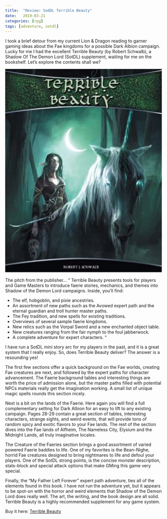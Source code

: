```yaml
---
title:  "Review: SodDL Terrible Beauty"
date:   2019-03-21
categories: [rpg]
tags: [adventure, sotdl]
---
```


I took a brief detour from my current Lion & Dragon reading to garner gaming ideas about the Fae kingdoms for a possible Dark Albion campaign. Lucky for me I had the excellent Terrible Beauty (by Robert Schwalb), a Shadow Of The Demon Lord (SotDL) supplement, waiting for me on the bookshelf. Let’s explore the contents shall we?

![Terrible Beauty](/images/post/tb.png)

The pitch from the publisher… 
“ Terrible Beauty presents tools for players and Game Masters to introduce faerie stories, mechanics, and themes into Shadow of the Demon Lord campaigns. Inside, you’ll find:
* The elf, hobgoblin, and pixie ancestries.
* An assortment of new paths such as the Avowed expert path and the eternal guardian and troll hunter master paths.
* The Fey tradition, and new spells for existing traditions.
* Overviews of several sample faerie kingdoms.
* New relics such as the Vorpal Sword and a new enchanted object table.
* New creatures ranging from the fair nymph to the foul jabberwock.
* A complete adventure for expert characters. “

I have run a SotDL mini story arc for my players in the past, and it is a great system that I really enjoy. So, does Terrible Beauty deliver? The answer is a resounding yes!

The first few sections offer a quick background on the Fae worlds, creating Fae creatures are next, and followed by the expert paths for character advancement. The Faerie background tables and interesting things are worth the price of admission alone, but the master paths filled with potential NPCs materials really get the imagination working. A small list of unique magic spells rounds this section nicely.

Next is a bit on the lands of the Faerie. Here again you will find a full complementary setting for Dark Albion for an easy to lift to any existing campaign. Pages 28-29 contain a great section of tables, interesting characters, strange sights, and weird events, that will provide tons of random spicy and exotic flavors to your Fae lands. The rest of the section dives into the Fae lands of Alfheim, The Nameless City, Elysium and the Midnight Lands, all truly imaginative locales. 

The Creature of the Faeries section brings a good assortment of varied powered Faerie baddies to life.  One of my favorites is the Bean-Nighe, horrid Fae creatures designed to bring nightmares to life and defoul your players. One of the SotDL strong points, is the concise monster description, stats-block and special attack options that make GMing this game very special.

Finally, the “My Father Left Forever” expert path adventure, ties all of the elements found in this book. I have not run the adventure yet, but it appears to be spot-on with the horror and weird elements that Shadow of the Demon Lord does really well.  The art, the writing, and the book design are all solid. Terrible Beauty is a highly recommended supplement for any game system.

Buy it here: <a href="http://www.drivethrurpg.com/product/179805/Terrible-Beauty" target="_blank"> Terrible Beauty </a>